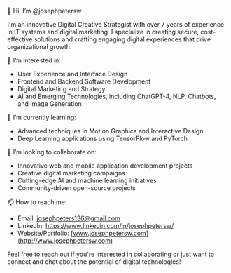 👋 Hi, I’m @josephpetersw

I'm an innovative Digital Creative Strategist with over 7 years of experience in IT systems and digital marketing. I specialize in creating secure, cost-effective solutions and crafting engaging digital experiences that drive organizational growth.

👀 I’m interested in:
- User Experience and Interface Design
- Frontend and Backend Software Development
- Digital Marketing and Strategy
- AI and Emerging Technologies, including ChatGPT-4, NLP, Chatbots, and Image Generation

🌱 I’m currently learning:
- Advanced techniques in Motion Graphics and Interactive Design
- Deep Learning applications using TensorFlow and PyTorch

💞️ I’m looking to collaborate on:
- Innovative web and mobile application development projects
- Creative digital marketing campaigns
- Cutting-edge AI and machine learning initiatives
- Community-driven open-source projects

📫 How to reach me:
- Email: josephpeters136@gmail.com
- LinkedIn: https://www.linkedin.com/in/josephpetersw/
- Website/Portfolio: [www.josephpetersw.com](http://www.josephpetersw.com)

Feel free to reach out if you're interested in collaborating or just want to connect and chat about the potential of digital technologies!
